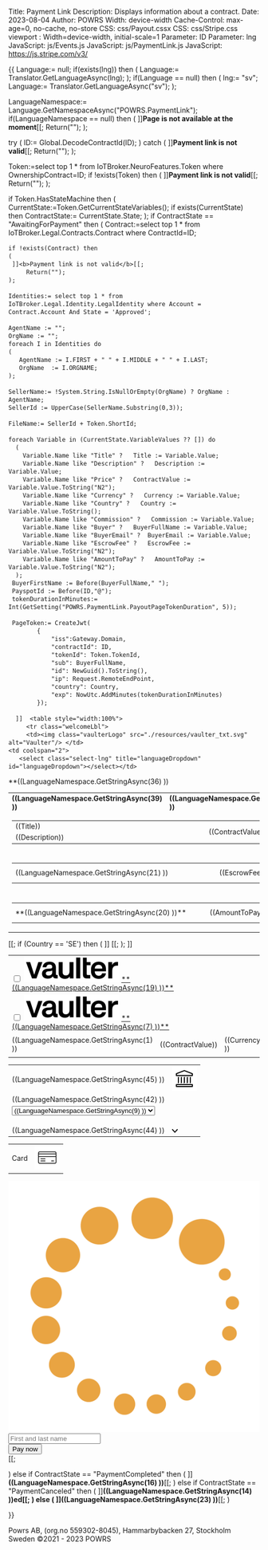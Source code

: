 ﻿Title: Payment Link
Description: Displays information about a contract.
Date: 2023-08-04
Author: POWRS
Width: device-width
Cache-Control: max-age=0, no-cache, no-store
CSS: css/Payout.cssx
CSS: css/Stripe.css
viewport : Width=device-width, initial-scale=1
Parameter: ID
Parameter: lng
JavaScript: js/Events.js
JavaScript: js/PaymentLink.js
JavaScript: https://js.stripe.com/v3/

<main class="border-radius">
<meta name="viewport" content="width=device-width, initial-scale=1" />
<div class="content">
{{
  Language:= null;
if(exists(lng)) then 
(
  Language:= Translator.GetLanguageAsync(lng);
);
if(Language == null) then 
(
 lng:= "sv";
 Language:= Translator.GetLanguageAsync("sv");
);

LanguageNamespace:= Language.GetNamespaceAsync("POWRS.PaymentLink");
if(LanguageNamespace == null) then 
(
 ]]<b>Page is not available at the moment</b>[[;
 Return("");
);

try
(
 ID:= Global.DecodeContractId(ID);
)
catch
(
    ]]<b>Payment link is not valid</b>[[;
  Return("");
);

Token:=select top 1 * from IoTBroker.NeuroFeatures.Token where OwnershipContract=ID;
if !exists(Token) then
(
  ]]<b>Payment link is not valid</b>[[;
  Return("");
);

if Token.HasStateMachine then
(
	CurrentState:=Token.GetCurrentStateVariables();
	if exists(CurrentState) then
		ContractState:= CurrentState.State;
);
if ContractState == "AwaitingForPayment" then 
(
    Contract:=select top 1 * from IoTBroker.Legal.Contracts.Contract where ContractId=ID;
   
    if !exists(Contract) then
    (
	 ]]<b>Payment link is not valid</b>[[;
         Return("");
    );

    Identities:= select top 1 * from IoTBroker.Legal.Identity.LegalIdentity where Account = Contract.Account And State = 'Approved';

    AgentName := "";
    OrgName := "";
    foreach I in Identities do
    (
       AgentName := I.FIRST + " " + I.MIDDLE + " " + I.LAST;
       OrgName  := I.ORGNAME;
    );

    SellerName:= !System.String.IsNullOrEmpty(OrgName) ? OrgName : AgentName;
    SellerId := UpperCase(SellerName.Substring(0,3)); 

    FileName:= SellerId + Token.ShortId;

    foreach Variable in (CurrentState.VariableValues ?? []) do 
      (
        Variable.Name like "Title" ?   Title := Variable.Value;
        Variable.Name like "Description" ?   Description := Variable.Value;
        Variable.Name like "Price" ?   ContractValue := Variable.Value.ToString("N2");
        Variable.Name like "Currency" ?   Currency := Variable.Value;
        Variable.Name like "Country" ?   Country := Variable.Value.ToString();
        Variable.Name like "Commission" ?   Commission := Variable.Value;
        Variable.Name like "Buyer" ?   BuyerFullName := Variable.Value;
        Variable.Name like "BuyerEmail" ?  BuyerEmail := Variable.Value;
        Variable.Name like "EscrowFee" ?   EscrowFee := Variable.Value.ToString("N2");
        Variable.Name like "AmountToPay" ?   AmountToPay := Variable.Value.ToString("N2");
      );
     BuyerFirstName := Before(BuyerFullName," ");
     PayspotId := Before(ID,"@");
     tokenDurationInMinutes:= Int(GetSetting("POWRS.PaymentLink.PayoutPageTokenDuration", 5));

     PageToken:= CreateJwt(
            {
                "iss":Gateway.Domain, 
                "contractId": ID,
                "tokenId": Token.TokenId,
                "sub": BuyerFullName, 
                "id": NewGuid().ToString(),
	            "ip": Request.RemoteEndPoint,
                "country": Country,
                "exp": NowUtc.AddMinutes(tokenDurationInMinutes)
            });

      ]]  <table style="width:100%">
         <tr class="welcomeLbl">   
         <td><img class="vaulterLogo" src="./resources/vaulter_txt.svg" alt="Vaulter"/> </td>
    <td coolspan="2">
       <select class="select-lng" title="languageDropdown" id="languageDropdown"></select></td>
  </tr>
   <tr>
     <td>**((LanguageNamespace.GetStringAsync(36) ))</td>
</tr>
</table>

<input type="hidden" value="((AmountToPay ))" id="AmountToPay"/>

<input type="hidden" value="((PayspotId ))" id="Id"/>

<input type="hidden" value="((lng ))" id="prefferedLanguage"/>
<input type="hidden" value="((PageToken ))" id="jwt"/>
<input type="hidden" value="POWRS.PaymentLink" id="Namespace"/>
<input type="hidden" value="((LanguageNamespace.GetStringAsync(10) ))" id="SelectedAccountOk"/>
<input type="hidden" value="((LanguageNamespace.GetStringAsync(24) ))" id="SelectedAccountNotOk"/>
<input type="hidden" value="((LanguageNamespace.GetStringAsync(25) ))" id="QrCodeScanMessage"/>
<input type="hidden" value="((LanguageNamespace.GetStringAsync(26) ))" id="QrCodeScanTitle"/>
<input type="hidden" value="((LanguageNamespace.GetStringAsync(27) ))" id="TransactionCompleted"/>
<input type="hidden" value="((LanguageNamespace.GetStringAsync(28) ))" id="TransactionFailed"/>
<input type="hidden" value="((LanguageNamespace.GetStringAsync(29) ))" id="TransactionInProgress"/>
<input type="hidden" value="((LanguageNamespace.GetStringAsync(30) ))" id="OpenLinkOnPhoneMessage"/>
<input type="hidden" value="((LanguageNamespace.GetStringAsync(34) ))" id="cardHolderTxt"/>
<input type="hidden" value="((LanguageNamespace.GetStringAsync(35) ))" id="cardHolderNameTxt"/>
<input type="hidden" value="((LanguageNamespace.GetStringAsync(47) ))" id="SessionTokenExpired"/>
<input type="hidden" value="((LanguageNamespace.GetStringAsync(52) ))" id="EnterPersonalNumber"/>
<input type="hidden" value="((LanguageNamespace.GetStringAsync(53) ))" id="PersonalNumberInvalid"/>

<input type="hidden" value="((Request.RemoteEndPoint))" id="currentIp"/>
<input type="hidden" value="((BuyerFullName))" id="buyerFullName"/>
<input type="hidden" value="((BuyerEmail))" id="buyerEmail"/>
<input type="hidden" value="((FileName))" id="fileName"/>
<input type="hidden" value="((Country ))" id="country"/>

<div class="payment-details">
  <table style="width:100%">
    <tr id="tr_header" class="table-row">
      <td class="item-header"><strong>((LanguageNamespace.GetStringAsync(39) ))<strong></td>
      <td class="price-header"><strong>((LanguageNamespace.GetStringAsync(40) ))<strong></td>
    </tr>
    <tr id="tr_header_title">
      <td colspan="2" class="item border-radius">
        <table style="vertical-align:middle; width:100%;">
          <tr>
            <td style="width:80%;"> ((Title))</td>
            <td class="itemPrice" rowspan="2">((ContractValue))
            <td>
            <td style="width:10%;" rowspan="2" class="currencyLeft"> ((Currency )) </td>
          </tr>
          <tr>
            <td style="width:70%"> ((Description))</td>
          </tr>
        </table>
      </td>
    </tr>
    <tr id="tr_space" class="spaceUnder">
      <td colspan="2"></td>
    </tr>
    <tr id="tr_fees" class="spaceUnder">
      <td colspan="2" class="item border-radius">
        <table style="vertical-align:middle; width:100%;">
          <tr>
            <td style="width:80%">((LanguageNamespace.GetStringAsync(21) ))</td>
            <td class="itemPrice" rowspan="2">((EscrowFee))
            <td>
            <td style="width:10%;" rowspan="2" class="currencyLeft"> ((Currency )) </td>
          </tr>
        </table>
      </td>
    </tr>
    <tr class="spaceUnder">
      <td colspan="2"></td>
    </tr>
    <tr id="tr_summary">
      <td colspan="2" class="item border-radius">
        <table style="vertical-align:middle; width:100%;">
          <tr>
            <td style="width:80%">**((LanguageNamespace.GetStringAsync(20) ))**</td>
            <td class="itemPrice" rowspan="2">((AmountToPay))
            <td>
            <td style="width:10%;" rowspan="2" class="currencyLeft"> ((Currency )) </td>
          </tr>
        </table>
      </td>
    </tr>
  </table>
</div>
<div class="spaceItem"></div>
<div class="vaulter-details">
<table style="width:100%">

 <tr >
  <td colspan="3">
     <input type="checkbox" id="termsAndCondition" name="termsAndCondition" onclick="UserAgree();"> 
     <label for="termsAndCondition"> 
        <img class="logo_small" for="termsAndCondition" src="./resources/vaulter_txt.svg" alt="Vaulter"/> 
        <a href="https://www.powrs.se/terms-and-conditions-payment-link" target="_blank">**((LanguageNamespace.GetStringAsync(19) ))**</a></label>    
 </td>
 </tr>
[[;
if (Country == 'SE') then 
(
 ]]<tr class="spaceUnder">
    <td colspan="3">
      <input type="checkbox" id="purchaseAgreement" name="purchaseAgreement" onclick="UserAgree();"/>
      <label for="purchaseAgreement">
         <img class="logo_small" for="termsAndCondition" src="./resources/vaulter_txt.svg" alt="Vaulter"/> 
         <a href="#" onclick="generatePDF();event.preventDefault();" >**((LanguageNamespace.GetStringAsync(7) ))**</a>
     </label> 
   </td>
  </tr>
  <tr class="spaceUnder"><td colspan="3"> </td></tr>
  <tr class="safeguarded" >
     <td style="width:80%; text-align:left">((LanguageNamespace.GetStringAsync(1) ))</td>
     <td class="moneyRight itemPrice">((ContractValue))</td>
     <td class="currencyLeft" style="width:10%;" >((Currency ))</td>
  </tr>
  <tr class="spaceUnder"><td colspan="3"> </td></tr>
 [[;
 );
]]
 </table>

</div>
<div class="spaceItem"></div>
<div id="left-to-pay" style="display:none">
  <label class=""><strong>((LanguageNamespace.GetStringAsync(37) ))</strong></label>
</div>
<div class="payment-method" >
 <form id="payment-method" >
  <table class="payment-method-tbl">
   <tr id="payment-direct-bank-btn" class="payment-method-btn" >
    <td class="payment-method-txt" onclick="StartBankPayment()">
       <element id="stripe-method-bank" >((LanguageNamespace.GetStringAsync(45) )) </element>      
    </td>
    <td class="payment-method-img">
      <img class="bank-img"  src="./resources/direct_payment.svg" alt="bank"/> 
    </td>
   </tr>
   <tr id="payment-notice-lbl" class="payment-notice-lbl">
     <td colspan="2" >
      ((LanguageNamespace.GetStringAsync(42) ))
     </td>
   </tr>
   <tr id="payment-bank-btn" class="payment-bank-btn">
     <td colspan="2" id="bank-list">
         <select title="serviceProvidersSelect" name="serviceProvidersSelect" id="serviceProvidersSelect" class="selectBank" >
          <option value="none" selected disabled hidden>((LanguageNamespace.GetStringAsync(9) ))</option>
         </select>
     </td>
   </tr>
   <tr id="payment-ssn-txt-tr" class="payment-bank-btn">
     <td colspan="2" id="payment-ssn-txt-td"/>
   </tr>
   <tr id="payment-ssn-tr" class="payment-bank-btn">
     <td colspan="2" id="payment-ssn-td"/>
   </tr>
   <tr id="payment-ssn-btn-tr" class="payment-bank-btn">
     <td colspan="2" id="payment-ssn-btn-td"/>
   </tr>
   <tr id="payment-other-methods" class="payment-other-methods">
     <td onclick="ExpandOtherPaymentMethods(true)">
      ((LanguageNamespace.GetStringAsync(44) ))
     </td>
     <td  class="payment-other-methods-img" >
        <img class="expand-img"  src="./resources/expand.svg" alt="expand"/> 
     </td>
   </tr>
  </table> 
 </form>
  <table id="payment-card-tbl">
   <tr id="payment-card-btn" class="payment-method-btn">
     <td class="payment-method-txt" onclick="StartCardPayment()">
        <element id="stripe-method-card" >Card</element>
    </td>
    <td class="payment-method-img">
      <img class="card-img"  src="./resources/credit-card-payment.svg" alt="bank"/> 
    </td>
   </tr>
  </table> 
<form id="payment-form-bank">
  <div id="QrCode" class="center_qr_img"></div>
  <div id="spinnerContainer">
  <img src="./resources/spinner.gif" alt="loadingSpinner">
  </div>
</form>
<form id="payment-form-card">
   <div id="link-authentication-element">
   </div>
   <div id="payment-element">
   </div>
    <div class="stripe-name-div">
         <div >
           <input type="text" inputmode="text" name="linkLegalName" id="Field-linkLegalNameInput" 
            placeholder="First and last name" 
            autocomplete="billing name" 
            aria-invalid="false" aria-required="false" class="stipe-name-input" value=""/>
       </div>
   <div>
   <div class="stripe-submit-div">
    <button id="stripe-submit" class="stripe-button stripe-hide" type="submit" >Pay now</button>
   </div>
  </form> [[;

)
else if ContractState == "PaymentCompleted" then 
(
]]**((LanguageNamespace.GetStringAsync(16) ))**[[;
)
else if ContractState == "PaymentCanceled" then 
(
]]**((LanguageNamespace.GetStringAsync(14) ))**ed[[;
)
else 
(
]]**((LanguageNamespace.GetStringAsync(23) ))**[[;
)



}}

</div>
</main>

<div class="footer-parent">
  <div class="footer">
   Powrs AB, (org.no 559302-8045), Hammarbybacken 27, Stockholm <br/>Sweden ©2021 - 2023 POWRS 
  </div>
</div>